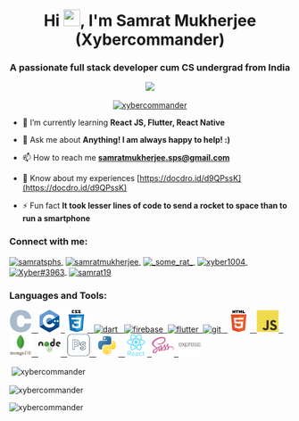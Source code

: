 <h1 align="center">Hi <img src="https://media.tenor.com/images/b617c36f9db276d3146e974b8ff64f4c/tenor.gif" height="30" width="30">, I'm Samrat Mukherjee (Xybercommander)</h1>
<h3 align="center">A passionate full stack developer cum CS undergrad from India</h3>
<p align="center"><img src="https://i.imgur.com/umyYjo0.gif"></p>

<p align="center"> <a href="https://github.com/ryo-ma/github-profile-trophy"><img src="https://github-profile-trophy.vercel.app/?username=xybercommander" alt="xybercommander" /></a> </p>

- 🌱 I’m currently learning **React JS, Flutter, React Native**

- 💬 Ask me about **Anything! I am always happy to help! :)**

- 📫 How to reach me **samratmukherjee.sps@gmail.com**

- 📄 Know about my experiences [https://docdro.id/d9QPssK](https://docdro.id/d9QPssK)

- ⚡ Fun fact **It took lesser lines of code to send a rocket to space than to run a smartphone**

<h3 align="left">Connect with me:</h3>
<p align="left">
<a href="https://twitter.com/samratsphs" target="blank"><img align="center" src="https://www.flaticon.com/svg/vstatic/svg/733/733579.svg?token=exp=1611823065~hmac=e2bcc719e5c53868fc4347245dfe4951" alt="samratsphs" height="30" width="30" />&nbsp;</a>
<a href="https://linkedin.com/in/samratmukherjee" target="blank"><img align="center" src="https://www.flaticon.com/svg/vstatic/svg/174/174857.svg?token=exp=1611823175~hmac=9f9f5851b3ef49f1faa6ce64e73c0dc8" alt="samratmukherjee" height="30" width="30" />&nbsp;</a>
<a href="https://instagram.com/_some_rat_" target="blank"><img align="center" src="https://www.flaticon.com/svg/vstatic/svg/174/174855.svg?token=exp=1611823065~hmac=7c1d2984cf22fdf44bce5c2ace4018d5" alt="_some_rat_" height="30" width="30" />&nbsp;</a>
<a href="https://www.codechef.com/users/xyber1004" target="blank"><img align="center" src="https://avatars1.githubusercontent.com/u/11960354?s=460&v=4" alt="xyber1004" height="30" width="30" />&nbsp;</a>
<a href="https://discord.gg/Xyber#3963" target="blank"><img align="center" src="https://www.flaticon.com/svg/vstatic/svg/2111/2111370.svg?token=exp=1611823204~hmac=f77e708eea1360fc584d395b3b40d37f" alt="Xyber#3963" height="30" width="30" />&nbsp;</a>
<a href="https://codeforces.com/profile/samrat19" target="blank"><img align="center" src="https://cdn.jsdelivr.net/npm/simple-icons@3.0.1/icons/codeforces.svg" alt="samrat19" height="30" width="40" /></a>
</p>

<h3 align="left">Languages and Tools:</h3>
<p align="left"> <a href="https://www.cprogramming.com/" target="_blank"><img src="https://raw.githubusercontent.com/devicons/devicon/master/icons/c/c-original.svg" alt="c" width="40" height="40"/> </a> <a href="https://www.w3schools.com/cpp/" target="_blank">&nbsp; <img src="https://raw.githubusercontent.com/devicons/devicon/master/icons/cplusplus/cplusplus-original.svg" alt="cplusplus" width="40" height="40"/> </a> <a href="https://www.w3schools.com/css/" target="_blank"> &nbsp;<img src="https://raw.githubusercontent.com/devicons/devicon/master/icons/css3/css3-original-wordmark.svg" alt="css3" width="40" height="40"/> </a> <a href="https://dart.dev" target="_blank">&nbsp; <img src="https://www.vectorlogo.zone/logos/dartlang/dartlang-icon.svg" alt="dart" width="40" height="40"/> </a> <a href="https://firebase.google.com/" target="_blank">&nbsp; <img src="https://www.vectorlogo.zone/logos/firebase/firebase-icon.svg" alt="firebase" width="40" height="40"/> </a> <a href="https://flutter.dev" target="_blank"> &nbsp;<img src="https://www.vectorlogo.zone/logos/flutterio/flutterio-icon.svg" alt="flutter" width="40" height="40"/> </a> <a href="https://git-scm.com/" target="_blank"> &nbsp;<img src="https://www.vectorlogo.zone/logos/git-scm/git-scm-icon.svg" alt="git" width="40" height="40"/> </a> <a href="https://www.w3.org/html/" target="_blank">&nbsp; <img src="https://raw.githubusercontent.com/devicons/devicon/master/icons/html5/html5-original-wordmark.svg" alt="html5" width="40" height="40"/> </a> <a href="https://developer.mozilla.org/en-US/docs/Web/JavaScript" target="_blank">&nbsp; <img src="https://raw.githubusercontent.com/devicons/devicon/master/icons/javascript/javascript-original.svg" alt="javascript" width="40" height="40"/> </a> <a href="https://www.mongodb.com/" target="_blank"> &nbsp;<img src="https://raw.githubusercontent.com/devicons/devicon/master/icons/mongodb/mongodb-original-wordmark.svg" alt="mongodb" width="40" height="40"/> </a> <a href="https://nodejs.org" target="_blank">&nbsp; <img src="https://raw.githubusercontent.com/devicons/devicon/master/icons/nodejs/nodejs-original-wordmark.svg" alt="nodejs" width="40" height="40"/> </a> <a href="https://www.photoshop.com/en" target="_blank">&nbsp; <img src="https://raw.githubusercontent.com/devicons/devicon/master/icons/photoshop/photoshop-line.svg" alt="photoshop" width="40" height="40"/> </a> <a href="https://www.python.org" target="_blank">&nbsp; <img src="https://raw.githubusercontent.com/devicons/devicon/master/icons/python/python-original.svg" alt="python" width="40" height="40"/> </a> <a href="https://reactjs.org/" target="_blank">&nbsp; <img src="https://raw.githubusercontent.com/devicons/devicon/master/icons/react/react-original-wordmark.svg" alt="react" width="40" height="40"/> </a> <a href="https://sass-lang.com" target="_blank"> &nbsp;<img src="https://raw.githubusercontent.com/devicons/devicon/master/icons/sass/sass-original.svg" alt="sass" width="40" height="40"/> </a> <a href="https://expressjs.com" target="_blank"> &nbsp;<img src="https://raw.githubusercontent.com/devicons/devicon/master/icons/express/express-original-wordmark.svg" alt="express" width="40" height="40"/> </a></p>

<p>&nbsp;<img align="center" src="https://github-readme-stats.vercel.app/api?username=xybercommander&show_icons=true&locale=en&theme=dracula" alt="xybercommander" /></p>

<p><img align="center" src="https://github-readme-streak-stats.herokuapp.com/?user=xybercommander&theme=dracula" alt="xybercommander" /></p>

<p><img align="left" src="https://github-readme-stats.vercel.app/api/top-langs?username=xybercommander&show_icons=true&locale=en&layout=compact&theme=dracula" alt="xybercommander" /></p>
